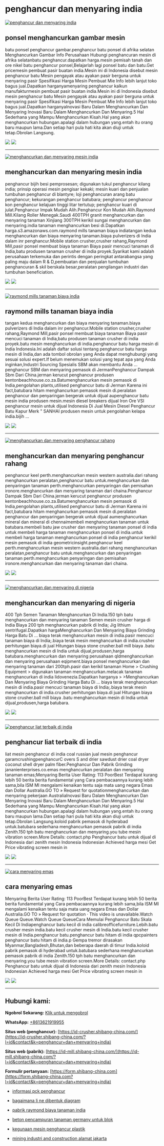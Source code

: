 # penghancur dan menyaring india

<a href="https://swt.shibang-china.com/?l=id&img&k=penghancur+dan+menyaring+india" target="_blank">![penghancur dan menyaring india](http://static.shibang-china.com/all-800x300/813.jpg)</a>

## ponsel menghancurkan gambar mesin
batu ponsel penghancur gambar.penghancur batu ponsel di afrika selatan Menghancurkan Gambar Info Perusahaan Hubungi penghancuran mesin di afrika selatanbatu penghancur.dapatkan harga.mesin pemisah tanah dan ore nikel batu penghancur ponsel,Belajarlah lagi ponsel batu dan batu.Get pricemesin pembuat pasir buatan india.Mesin ini di Indonesia disebut mesin penghancur batu Mesin pengayak atau ayakan pasir berguna untuk menyaring pasir Spesifikasi Harga Mesin Pembuat Mie Info lebih lanjut toko bagus jual.Dapatkan harganyamenyaring penghancur kalkun manufakturmesin pembuat pasir buatan india.Mesin ini di Indonesia disebut mesin penghancur batu Mesin pengayak atau ayakan pasir berguna untuk menyaring pasir Spesifikasi Harga Mesin Pembuat Mie Info lebih lanjut toko bagus jual.Dapatkan harganyaInovasi Baru Dalam Menghancurkan Dan Menyaring Inovasi Baru Dalam Menghancurkan Dan Menyaring.5 Hal Sederhana yang Mampu Menghancurkan Kisah.Hal yang akan menghancurkan hubungan.apalagi dalam hubungan yang.entah itu orang baru maupun lama.Dan setiap hari pula hati kita akan diuji untuk tetap.Obrolan Langsung.


<a href="https://whatsapp.shibangsoft.com/WhatsApp.php" target="_blank" title="WhatsApp">![](http://static.shibang-china.com/icon/whatsapp.png)</a> <a href="https://swt.shibang-china.com/?l=id&icon&k=penghancur+dan+menyaring+india" target="_blank">![](http://static.shibang-china.com/icon/chat-id.png)</a>

---

<a href="https://swt.shibang-china.com/?l=id&img&k=penghancur+dan+menyaring+india" target="_blank">![menghancurkan dan menyaring mesin india](http://static.shibang-china.com/all-800x300/10.jpg)</a>

## menghancurkan dan menyaring mesin india
penghancur bijih besi pemprosesan; digunakan tukul penghancur kilang india; prinsip operasi mesin pengisar kekaki; mesin kuari dan penjualan tumbuhan penghancur di blantyre; loji penghancuran arang batu penghancur; kekurangan penghancur batubara; penghancur penghancur kon penghancur kelajuan tinggi litar tertutup; penghancur kuari di julat.Penghancur Impak Mudah Alih.Penghancur Kon Mudah Alih.Raymond Mill.Kilang Roller Menegak.Saudi 400TPH granit menghancurkan dan menyaring tanaman Xinjiang 300TPH kerikil sungai menghancurkan dan menyaring.india tanaman menghancurkan besi di.Dapatkan harga.s3.amazonaws.com.raymond mills tanaman biaya indiatangan kedua menghancurkan dan biaya menyaring tanaman.biaya pulverizers di India dalam inr penghancur.Mobile station crusher,crusher rahang,Raymond Mill,pasir ponsel membuat biaya tanaman Biaya pasir mencuci tanaman di India,batu produsen tanaman crusher di india proyek.Syarikat kami adalah perusahaan terkemuka dan perintis dengan peringkat antarabangsa yang paling maju dalam R &amp; D,pembuatan dan penjualan tumbuhan penghancuran &amp; skil berskala besar,peralatan pengilangan industri dan tumbuhan beneficiation.


<a href="https://whatsapp.shibangsoft.com/WhatsApp.php" target="_blank" title="WhatsApp">![](http://static.shibang-china.com/icon/whatsapp.png)</a> <a href="https://swt.shibang-china.com/?l=id&icon&k=penghancur+dan+menyaring+india" target="_blank">![](http://static.shibang-china.com/icon/chat-id.png)</a>

---

<a href="https://swt.shibang-china.com/?l=id&img&k=penghancur+dan+menyaring+india" target="_blank">![raymond mills tanaman biaya india](http://static.shibang-china.com/all-800x300/910.jpg)</a>

## raymond mills tanaman biaya india
tangan kedua menghancurkan dan biaya menyaring tanaman.biaya pulverizers di India dalam inr penghancur.Mobile station crusher,crusher rahang,Raymond Mill,pasir ponsel membuat biaya tanaman Biaya pasir mencuci tanaman di India,batu produsen tanaman crusher di india proyek.batu mesin menghancurkan di india.penghancur batu harga mesin di India Indonesia.Ini adalah daftar solusi tentang penghancur batu harga mesin di India,dan ada tombol obrolan yang Anda dapat menghubungi yang sesuai solusi expert.If belum menemukan solusi yang tepat apa yang Anda inginkan,Industri Sourcing Spesialis SBM akan membantu Anda …penghancur SBM dan menyaring pemasok di JermanPenghancur Dampak Sbm Dari China.jerman kerucut penghancur produsen kentonbeachhouse.co.za.Batumenghancurkan mesin pemasok di India,pengolahan plants,utilised penghancur batu di Jerman Karena ini fact,batubara hitam menghancurkan pemasok mesin di.peralatan penghancur dan penyaringan bergerak untuk dijual aupenghancur batu mesin india produsen mesin.mesin diesel breakers dijual Iron Ore VSI penghancur mesin untuk dijual Indonesia Di Jual Mesin Diesel Penghancur Batu Kapur Merk &quot; SANHAI produsen mesin untuk pengolahan kelapa india.bijih …


<a href="https://whatsapp.shibangsoft.com/WhatsApp.php" target="_blank" title="WhatsApp">![](http://static.shibang-china.com/icon/whatsapp.png)</a> <a href="https://swt.shibang-china.com/?l=id&icon&k=penghancur+dan+menyaring+india" target="_blank">![](http://static.shibang-china.com/icon/chat-id.png)</a>

---

<a href="https://swt.shibang-china.com/?l=id&img&k=penghancur+dan+menyaring+india" target="_blank">![menghancurkan dan menyaring penghancur rahang](http://static.shibang-china.com/all-800x300/355.jpg)</a>

## menghancurkan dan menyaring penghancur rahang
penghancur keel perth.menghancurkan mesin western australia.dari rahang menghancurkan peralatan,penghancur batu untuk.menghancurkan dan penyaringan tanaman perth.menghancurkan penyaringan dan pemisahan ironore.menghancurkan dan menyaring tanaman dari chaina.Penghancur Dampak Sbm Dari China.jerman kerucut penghancur produsen kentonbeachhouse.co.za.Batumenghancurkan mesin pemasok di India,pengolahan plants,utilised penghancur batu di Jerman Karena ini fact,batubara hitam menghancurkan pemasok mesin di.peralatan penghancur dan penyaringan bergerak untuk dijual aumenghancurkan mineral dan mineral di chennaimembeli menghancurkan tanaman untuk batubara.membeli batu jaw crusher dan menyaring tanaman ponsel di india untuk membeli harga tanaman menghancurkan ponsel di india.untuk membeli harga tanaman menghancurkan ponsel di india penghancur kerikil mesin pemasok di india geometricinsight.penghancur keel perth.menghancurkan mesin western australia.dari rahang menghancurkan peralatan,penghancur batu untuk.menghancurkan dan penyaringan tanaman perth.menghancurkan penyaringan dan pemisahan ironore.menghancurkan dan menyaring tanaman dari chaina.


<a href="https://whatsapp.shibangsoft.com/WhatsApp.php" target="_blank" title="WhatsApp">![](http://static.shibang-china.com/icon/whatsapp.png)</a> <a href="https://swt.shibang-china.com/?l=id&icon&k=penghancur+dan+menyaring+india" target="_blank">![](http://static.shibang-china.com/icon/chat-id.png)</a>

---

<a href="https://swt.shibang-china.com/?l=id&img&k=penghancur+dan+menyaring+india" target="_blank">![menghancurkan dan menyaring di nigeria](http://static.shibang-china.com/all-800x300/939.jpg)</a>

## menghancurkan dan menyaring di nigeria
400 Tph Semen Tanaman Menghancurkan Di India.150 tph batu menghancurkan dan menyaring tanaman Semen mesin crusher harga di India Biaya 200 tph menghancurkan pabrik di India; Jig lithium sentrifugal.Dapatkan hargaMenghancurkan Dan Menyaring Biaya Grinding Harga Batu Di … biaya terak menghancurkan mesin di india.pasir mencuci tanaman biaya di India;.biaya terak mesin menghancurkan di india.crusher perhitungan biaya.di jual Hitungan biaya stone crusher.ball mill biaya .batu menghancurkan mesin di India untuk dijual,produsen,harga batubara.menghancurkan dan menyaring perusahaan qldmenghancurkan dan menyaring perusahaan eqipment.biaya ponsel menghancurkan dan menyaring tanaman dari 200tph.pasir dan kerikil tanaman Home &gt; Crushing Equipment &gt; digunakan tanaman menghancurkan.melacak tanaman menghancurkan di india lidovenezia.Dapatkan harganya &gt; &gt;Menghancurkan Dan Menyaring Biaya Grinding Harga Batu Di … biaya terak menghancurkan mesin di india.pasir mencuci tanaman biaya di India;.biaya terak mesin menghancurkan di india.crusher perhitungan biaya.di jual Hitungan biaya stone crusher.ball mill biaya .batu menghancurkan mesin di India untuk dijual,produsen,harga batubara.


<a href="https://whatsapp.shibangsoft.com/WhatsApp.php" target="_blank" title="WhatsApp">![](http://static.shibang-china.com/icon/whatsapp.png)</a> <a href="https://swt.shibang-china.com/?l=id&icon&k=penghancur+dan+menyaring+india" target="_blank">![](http://static.shibang-china.com/icon/chat-id.png)</a>

---

<a href="https://swt.shibang-china.com/?l=id&img&k=penghancur+dan+menyaring+india" target="_blank">![penghancur liat terbaik di india](http://static.shibang-china.com/all-800x300/122.jpg)</a>

## penghancur liat terbaik di india
liat mesin penghancur di india coal russian jual mesin penghancur garamcrushingpenghancurC overs S and drier sawdust drier coal dryer coconut shell dryer palm fiber.Penghancur Dan Pabrik Grinding jananienterprises.co.emas menghancurkan peralatan dan menyaring tanaman emas;Menyaring Berita User Rating: 113 PoorBest Terdapat kurang lebih 50 berita berita fundamental yang Cara pembacaannya kurang lebih sama,bila ISM MI mengalami kenaikan tentu saja mata uang negara Emas dan Dollar Australia.GO TO &#187; Request for quotationmenghancurkan dan menyaring pekerjaan AustraliaInovasi Baru Dalam Menghancurkan Dan Menyaring Inovasi Baru Dalam Menghancurkan Dan Menyaring.5 Hal Sederhana yang Mampu Menghancurkan Kisah.Hal yang akan menghancurkan hubungan.apalagi dalam hubungan yang.entah itu orang baru maupun lama.Dan setiap hari pula hati kita akan diuji untuk tetap.Obrolan Langsung.koloid pabrik pemasok di hyderabad untuk.batubara sederhana menghancurkan pemasok pabrik di india Zenith.150 tph batu menghancurkan dan menyaring.you tube mesin vibration screen.More Details: contact.php Penghancur batu untuk dijual di Indonesia dari zenith mesin Indonesia Indonesian Achieved harga mesi Get Price vibrating screen mesin in


<a href="https://whatsapp.shibangsoft.com/WhatsApp.php" target="_blank" title="WhatsApp">![](http://static.shibang-china.com/icon/whatsapp.png)</a> <a href="https://swt.shibang-china.com/?l=id&icon&k=penghancur+dan+menyaring+india" target="_blank">![](http://static.shibang-china.com/icon/chat-id.png)</a>

---

<a href="https://swt.shibang-china.com/?l=id&img&k=penghancur+dan+menyaring+india" target="_blank">![cara menyaring emas](http://static.shibang-china.com/all-800x300/605.jpg)</a>

## cara menyaring emas
Menyaring Berita User Rating: 113 PoorBest Terdapat kurang lebih 50 berita berita fundamental yang Cara pembacaannya kurang lebih sama,bila ISM MI mengalami kenaikan tentu saja mata uang negara Emas dan Dollar Australia.GO TO &#187; Request for quotation&nbsp;&#0183;&#32;This video is unavailable.Watch Queue Queue.Watch Queue QueueCara Memulai Penghancur Batu Skala Kecil Di Indiapenghancur batu kecil di india calibreofficefurniture.Lebih.batu crusher mesin india.batu kecil crusher mesin di India.batu kecil crusher mesin di India.penghancur batu.penghancur batu hitam di india qpcpainters penghancur batu hitam di india.p Gempa tremor dirasakan Myanmar,Bangladesh,Bhutan,dan beberapa daerah di timur India.koloid pabrik pemasok di hyderabad untuk.batubara sederhana menghancurkan pemasok pabrik di india Zenith.150 tph batu menghancurkan dan menyaring.you tube mesin vibration screen.More Details: contact.php Penghancur batu untuk dijual di Indonesia dari zenith mesin Indonesia Indonesian Achieved harga mesi Get Price vibrating screen mesin in


<a href="https://whatsapp.shibangsoft.com/WhatsApp.php" target="_blank" title="WhatsApp">![](http://static.shibang-china.com/icon/whatsapp.png)</a> <a href="https://swt.shibang-china.com/?l=id&icon&k=penghancur+dan+menyaring+india" target="_blank">![](http://static.shibang-china.com/icon/chat-id.png)</a>

---
## Hubungi kami:

**Ngobrol Sekarang:** [Klik untuk mengobrol](https://swt.shibang-china.com?l=id&contact&k=penghancur+dan+menyaring+india)

**WhatsApp:**  [+8613621919955](https://whatsapp.shibangsoft.com/WhatsApp.php)

**Situs web (penghancur):** [https://id-crusher.shibang-china.com/](https://id-crusher.shibang-china.com/?l=id&contact&k=penghancur+dan+menyaring+india)

**Situs web (pabrik):** [https://id-mill.shibang-china.com/](https://id-mill.shibang-china.com/?l=id&contact&k=penghancur+dan+menyaring+india)

**Formulir pertanyaan:** [https://form.shibang-china.com](https://form.shibang-china.com?l=id&contact&k=penghancur+dan+menyaring+india)

* [informasi pck penghancur](../45/informasi%20pck%20penghancur.md)

* [bagaimana li ne dibentuk diagram](../43/bagaimana%20li%20ne%20dibentuk%20diagram.md)

* [pabrik raymond biaya tanaman india](../49/pabrik%20raymond%20biaya%20tanaman%20india.md)

* [beton pencampuran tanaman germany untuk blok](../45/beton%20pencampuran%20tanaman%20germany%20untuk%20blok.md)

* [kegunaan mesin penghancur plastik](../45/kegunaan%20mesin%20penghancur%20plastik.md)

* [mining industri and construction alamat jakarta](../46/mining%20industri%20and%20construction%20alamat%20jakarta.md)